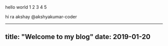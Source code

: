 hello world
1
2
3
4
5

hi ra akshay @akshyakumar-coder

---
title: "Welcome to my blog"
date: 2019-01-20
---
